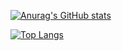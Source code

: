 [![Anurag's GitHub stats](https://github-readme-stats.vercel.app/api?username=alburrito&show_icons=true&count_private=true&theme=dark)](https://github.com/anuraghazra/github-readme-stats)

[![Top Langs](https://github-readme-stats.vercel.app/api/top-langs/?username=alburrito&theme=dark&layout=compact)](https://github.com/anuraghazra/github-readme-stats)
